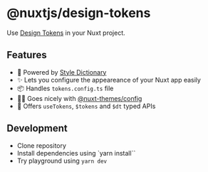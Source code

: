 # @nuxtjs/design-tokens

Use [Design Tokens](https://amzn.github.io/style-dictionary/#/tokens) in your Nuxt project.

## Features

- 🚀 Powered by [Style Dictionary](https://amzn.github.io/style-dictionary)
- ✨ Lets you configure the appeareance of your Nuxt app easily
- 📦 Handles `tokens.config.ts` file
- 👨‍🎨 Goes nicely with [@nuxt-themes/config](https://themes.nuxtjs.org)
- 🎨 Offers `useTokens`, `$tokens` and `$dt` typed APIs

## Development

- Clone repository
- Install dependencies using `yarn install``
- Try playground using `yarn dev`
